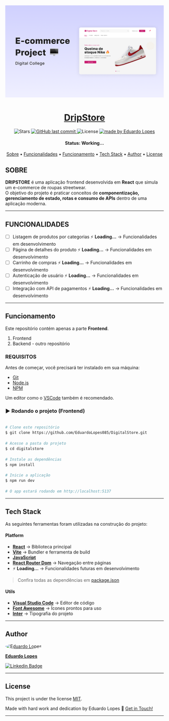 <h1 align="center">
    <img alt="project" title="#About" src="./src/assets/images/project-cover.png" />
</h1>

<h1 align="center">
  <a href="#"> DripStore </a>
</h1>

<!-- <h3 align="center">We help you build your project in React!</h3> -->

<p align="center">

  <!-- Número de estrelas no seu repo DigitalStore -->
  <img alt="Stars" src="https://img.shields.io/github/stars/EduardoLopes085/DigitalStore?style=social">
  
  <!-- Último commit no seu repo -->
  <a href="https://github.com/EduardoLopes085/DigitalStore">
    <img alt="GitHub last commit" src="https://img.shields.io/github/last-commit/EduardoLopes085/DigitalStore">
  </a>
    
  <!-- Licença -->
  <img alt="License" src="https://img.shields.io/badge/license-MIT-brightgreen">

  <!-- Autor -->
  <a href="https://github.com/EduardoLopes085">
    <img alt="made by Eduardo Lopes" src="https://img.shields.io/badge/made%20by-Eduardo%20Lopes-8A2BE2">
  </a>
</p>

<h4 align="center"> 
	 Status: Working...
</h4>

<p align="center">
 <a href="#sobre">Sobre</a> •
 <a href="#FUNCIONALIDADES">Funcionalidades</a> •
 <a href="Funcionamento">Funcionamento</a> • 
 <a href="#tech-stack">Tech Stack</a> •  
 <a href="#author">Author</a> • 
 <a href="#user-content-license">License</a>
</p>

## SOBRE

**DRIPSTORE** é uma aplicação frontend desenvolvida em **React** que simula um e-commerce de roupas streetwear.  
O objetivo do projeto é praticar conceitos de **componentização, gerenciamento de estado, rotas e consumo de APIs** dentro de uma aplicação moderna.


---

## FUNCIONALIDADES

- [ ] Listagem de produtos por categorias ⚡ **Loading...** → Funcionalidades em desenvolvimento  
- [ ] Página de detalhes do produto ⚡ **Loading...** → Funcionalidades em desenvolvimento  
- [ ] Carrinho de compras ⚡ **Loading...** → Funcionalidades em desenvolvimento
- [ ] Autenticação de usuário ⚡ **Loading...** → Funcionalidades em desenvolvimento 
- [ ] Integração com API de pagamentos ⚡ **Loading...** → Funcionalidades em desenvolvimento

---

## Funcionamento

Este repositório contém apenas a parte **Frontend**.

1. Frontend 
2. Backend - outro repositório 

### REQUISITOS

Antes de começar, você precisará ter instalado em sua máquina:  
- [Git](https://git-scm.com)  
- [Node.js](https://nodejs.org/en/)  
- [NPM](https://www.npmjs.com/)  

Um editor como o [VSCode](https://code.visualstudio.com/) também é recomendado.

### ▶️ Rodando o projeto (Frontend)

```bash

# Clone este repositório
$ git clone https://github.com/EduardoLopes085/DigitalStore.git

# Acesse a pasta do projeto
$ cd digitalstore

# Instale as dependências
$ npm install

# Inicie a aplicação
$ npm run dev

# O app estará rodando em http://localhost:5137

```

---

## Tech Stack

As seguintes ferramentas foram utilizadas na construção do projeto:

#### **Platform**
- **[React](https://reactjs.org/)** → Biblioteca principal
- **[Vite](https://vitejs.dev/)** → Bundler e ferramenta de build
- **[JavaScript](https://developer.mozilla.org/pt-BR/docs/Web/JavaScript)**
- **[React Router Dom](https://reactrouter.com/)** → Navegação entre páginas
- ⚡ **Loading...** → Funcionalidades futuras em desenvolvimento

> Confira todas as dependências em [package.json](https://github.com/EduardoLopes085/DigitalStore/blob/main/package.json)

#### **Utils**
- **[Visual Studio Code](https://code.visualstudio.com/)** → Editor de código
- **[Font Awesome](https://fontawesome.com/)** → Ícones prontos para uso
- **[Inter](https://fonts.google.com/specimen/Inter)** → Tipografia do projeto
---

## Author

<a href="https://www.linkedin.com/in/eduardolopesdev/">
 <img style="border-radius: 50%;" src="https://avatars.githubusercontent.com/u/00000000?v=4" width="70px;" alt="Eduardo Lopes"/>
 <br />
 <p><b>Eduardo Lopes</b></p></a>

[![Linkedin Badge](https://img.shields.io/badge/-Eduardo%20Lopes-blue?style=flat-square&logo=Linkedin&logoColor=white&link=https://www.linkedin.com/in/eduardolopesdev/)](https://www.linkedin.com/in/eduardolopesdev/)

---

## License

This project is under the license [MIT](./LICENSE).

Made with hard work and dedication by Eduardo Lopes 🥷 [Get in Touch!](https://www.linkedin.com/in/eduardolopesdev/)

---

